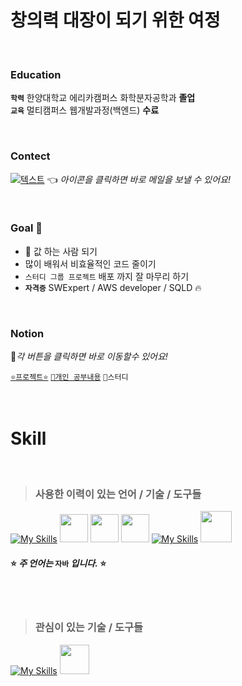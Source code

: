 # 창의력 대장이 되기 위한 여정

<br>

### Education
**`학력`** 한양대학교 에리카캠퍼스 화학분자공학과 **졸업**
<br>
**`교육`** 멀티캠퍼스 웹개발과정(백엔드) **수료**

<br>

###  Contect

[![텍스트](https://img.shields.io/badge/gmail-EA4335?style=for-the-badge&logo=gmail&logoColor=white)](https://unity3d.com/kr) 👈  *아이콘을 클릭하면 바로 메일을 보낼 수 있어요!*

<br>

### Goal 🏃
- 🍚 값 하는 사람 되기
- 많이 배워서 비효율적인 코드 줄이기
- `스터디 그룹 프로젝트` 배포 까지 잘 마무리 하기
- **`자격증`** SWExpert / AWS developer / SQLD 🔥

<br>

### Notion
🔗*각 버튼을 클릭하면 바로 이동할수 있어요!*

[`⭐프로젝트⭐`](https://www.notion.so/sieun96/cdb7440051ed479cb0cd1beb83713f7c?pvs=4#907d7ec22ae346768d3e7b1d285e3ada "`⭐프로젝트⭐`") [`📁개인 공부내용`](https://www.notion.so/sieun96/cdb7440051ed479cb0cd1beb83713f7c?pvs=4#fe664c89f87344c085344bc4dc70947a "`⭐개인 공부내용⭐`") `💯스터디`

<br>


# Skill
<br>

> ### 사용한 이력이 있는 언어 / 기술 / 도구들

[![My Skills](https://skillicons.dev/icons?i=java,python,mysql,js,html,css,spring,hibernate)](https://skillicons.dev) <img src="https://www.tc-web.it/wp-content/uploads/2019/12/mybatis-logo.jpg" width="45" height="45">
<img src="https://www.thymeleaf.org/images/thymeleaf.png" width="45" height="45"> <img src="https://upload.wikimedia.org/wikipedia/commons/thumb/9/96/Socket-io.svg/1024px-Socket-io.svg.png" width="45" height="45"> [![My Skills](https://skillicons.dev/icons?i=vue,github,git,idea,vscode,figma)](https://skillicons.dev) <img src = "https://upload.wikimedia.org/wikipedia/commons/4/45/Notion_app_logo.png" width="50" height="50">

#### ⭐ *주 언어는* **`자바`** *입니다.* ⭐

<br>
<br>

> ### 관심이 있는 기술 / 도구들

[![My Skills](https://skillicons.dev/icons?i=aws,postgres,docker,kubernetes)](https://skillicons.dev) <img src = "https://pbs.twimg.com/profile_images/1235983944463585281/AWCKLiJh_400x400.png" width="47">

<br>
<br>




